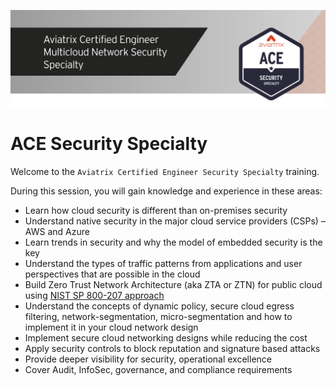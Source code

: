 ![Lab Overview](../../docs/_logos/ace_security_banner.png)

# ACE Security Specialty  

Welcome to the `Aviatrix Certified Engineer Security Specialty` training.

During this session, you will gain knowledge and experience in these areas:

- Learn how cloud security is different than on-premises security
- Understand native security in the major cloud service providers (CSPs) – AWS and Azure
- Learn trends in security and why the model of embedded security is the key
- Understand the types of traffic patterns from applications and user perspectives that are possible in the cloud
- Build Zero Trust Network Architecture (aka ZTA or ZTN) for public cloud using [NIST SP 800-207 approach](https://www.nist.gov/publications/zero-trust-architecture)
- Understand the concepts of dynamic policy, secure cloud egress filtering, network-segmentation, micro-segmentation and how to implement it in your cloud network design
- Implement secure cloud networking designs while reducing the cost
- Apply security controls to block reputation and signature based attacks
- Provide deeper visibility for security, operational excellence
- Cover Audit, InfoSec, governance, and compliance requirements
